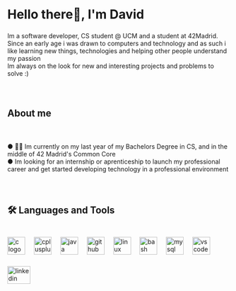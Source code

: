 
<h1 align="left">Hello there👋, I'm David</h1>

###

<p align="left">Im a software developer, CS student @ UCM and a student at 42Madrid.<br>Since an early age i was drawn to computers and technology and as such i like learning new things, technologies and helping other people understand my passion <br>Im always on the look for new and interesting projects and problems to solve :)</p>

###

<br clear="both">

<h2 align="left">About me</h2>

###

<br clear="both">

<p align="left">● 👨‍💻 Im currently on my last year of my Bachelors Degree in CS, and in the middle of 42 Madrid's Common Core <br>● Im looking for an internship or aprenticeship to launch my professional career and get started developing technology in a professional environment</p>

###

<br clear="both">

<h2 align="left">🛠️ Languages and Tools</h2>

###

<br clear="both">

<div align="left">
  <img src="https://cdn.jsdelivr.net/gh/devicons/devicon/icons/c/c-original.svg" height="40" alt="c logo"  />
  <img width="12" />
  <img src="https://cdn.jsdelivr.net/gh/devicons/devicon/icons/cplusplus/cplusplus-original.svg" height="40" alt="cplusplus logo"  />
  <img width="12" />
  <img src="https://cdn.jsdelivr.net/gh/devicons/devicon/icons/java/java-original.svg" height="40" alt="java logo"  />
  <img width="12" />
  <img src="https://cdn.jsdelivr.net/gh/devicons/devicon/icons/github/github-original.svg" height="40" alt="github logo"  />
  <img width="12" />
  <img src="https://cdn.jsdelivr.net/gh/devicons/devicon/icons/linux/linux-original.svg" height="40" alt="linux logo"  />
  <img width="12" />
  <img src="https://cdn.jsdelivr.net/gh/devicons/devicon/icons/bash/bash-original.svg" height="40" alt="bash logo"  />
  <img width="12" />
  <img src="https://cdn.jsdelivr.net/gh/devicons/devicon/icons/mysql/mysql-original.svg" height="40" alt="mysql logo"  />
  <img width="12" />
  <img src="https://cdn.jsdelivr.net/gh/devicons/devicon/icons/vscode/vscode-original.svg" height="40" alt="vscode logo"  />
</div>


###
###

<div align="left">
  <a href="https://www.linkedin.com/in/david-montoro-couso-582156282/" target="_blank">
    <img src="https://raw.githubusercontent.com/maurodesouza/profile-readme-generator/master/src/assets/icons/social/linkedin/default.svg" width="52" height="40" alt="linkedin logo"  />
  </a>
</div>

###
